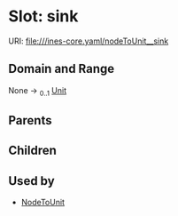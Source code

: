 
# Slot: sink



URI: [file:///ines-core.yaml/nodeToUnit__sink](file:///ines-core.yaml/nodeToUnit__sink)


## Domain and Range

None &#8594;  <sub>0..1</sub> [Unit](Unit.md)

## Parents


## Children


## Used by

 * [NodeToUnit](NodeToUnit.md)
